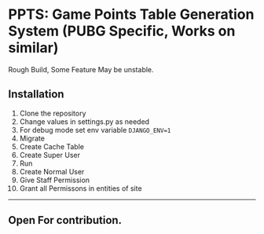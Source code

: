 # PPTS: Game Points Table Generation System (PUBG Specific, Works on similar)
Rough Build, Some Feature May be unstable.

## Installation
1. Clone the repository 
2. Change values in settings.py as needed
3. For debug mode set env variable `DJANGO_ENV=1`
4. Migrate
5. Create Cache Table
6. Create Super User
7. Run
8. Create Normal User
9. Give Staff Permission
10. Grant all Permissons in entities of site

---
Open For contribution.
---
